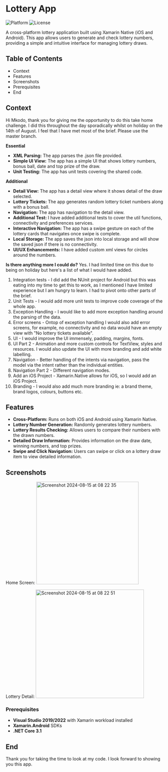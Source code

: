 # Lottery App

![Platform](https://img.shields.io/badge/platform-Xamarin.Native-blue) ![License](https://img.shields.io/badge/license-MIT-green)

A cross-platform lottery application built using Xamarin Native (iOS and Android). This app allows users to generate and check lottery numbers, providing a simple and intuitive interface for managing lottery draws.

## Table of Contents
- Context
- Features
- Screenshots
- Prerequisites
- End

## Context

Hi Mkodo, thank you for giving me the opportunity to do this take home challenge. I did this throughout the day sporadically whilst on holiday on the 14th of August. I feel that I have met most of the brief.
Please use the master branch.

**Essential** 

- **XML Parsing:** The app parses the .json file provided.
- **Simple UI View:** The app has a simple UI that shows lottery numbers, bonus ball, date and top prize of the draw.
- **Unit Testing:** The app has unit tests covering the shared code.

**Additional** 
- **Detail View:** The app has a detail view where it shows detail of the draw selected.
- **Lottery Tickets:** The app generates random lottery ticket numbers along with a bonus ball.
- **Navigation:** The app has navigation to the detail view.
- **Additional Test:** I have added additional tests to cover the util functions, connectivity and preferences services.
- **Interactive Navigation:** The app has a swipe gesture on each of the lottery cards that navigates once swipe is complete.
- **Local Storage:** The app saves the json into local storage and will show the saved json if there is no connectivity.
- **UI/UX Enhancements:** I have added custom xml views for circles around the numbers.

**Is there anything more I could do?** 
Yes. I had limited time on this due to being on holiday but here's a list of what I would have added.
1. Integration tests - I did add the NUnit project for Android but this was eating into my time to get this to work, as I mentioned I have limited experience but I am hungry to learn. I had to pivot onto other parts of the brief.
2. Unit Tests - I would add more unit tests to improve code coverage of the whole app.
3. Exception Handling - I would like to add more exception handling around the parsing of the data.
4. Error screens - Ontop of exception handling I would also add error screens, for example, no connectivity and no data would have an empty view with "No lottery tickets available".
5. UI - I would improve the UI immensely, padding, margins, fonts. 
6. UI Part 2 - Animation and more custom controls for TextView, styles and resources. I would also update the UI with more branding and add white labelling.
7. Navigation - Better handling of the intents via navigation, pass the model via the intent rather than the individual entities.
8. Navigation Part 2 - Different navigation modes.
9. Add an iOS Project - Xamarin.Native allows for iOS, so I would add an iOS Project.
10. Branding - I would also add much more branding ie: a brand theme, brand logos, colours, buttons etc.

## Features

- **Cross-Platform:** Runs on both iOS and Android using Xamarin Native.
- **Lottery Number Generation:** Randomly generates lottery numbers.
- **Lottery Results Checking:** Allows users to compare their numbers with the drawn numbers.
- **Detailed Draw Information:** Provides information on the draw date, winning numbers, and top prizes.
- **Swipe and Click Navigation:** Users can swipe or click on a lottery draw item to view detailed information.

## Screenshots
Home Screen:
<img width="327" alt="Screenshot 2024-08-15 at 08 22 35" src="https://github.com/user-attachments/assets/1e914009-3f3b-475a-b6e5-6571e8b13d23">

Lottery Detail:
<img width="346" alt="Screenshot 2024-08-15 at 08 22 51" src="https://github.com/user-attachments/assets/c9cfc165-3e31-458c-8657-222a7cba6833">


### Prerequisites

- **Visual Studio 2019/2022** with Xamarin workload installed
- **Xamarin.Android** SDKs
- **.NET Core 3.1** 

## End
Thank you for taking the time to look at my code. I look forward to showing you this app.

